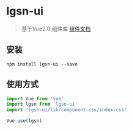 # lgsn-ui
> 基于Vue2.0 组件库
> [组件文档](https://lgsn.github.io/LGSN-UI-docs/index.html)

## 安装
```shell
npm install lgsn-ui --save
```

## 使用方式
``` javascript
import Vue from 'vue'
import lgsn from 'lgsn-ui'
import 'lgsn-ui/lib/component-css/index.css'

Vue.use(lgsn)
```
